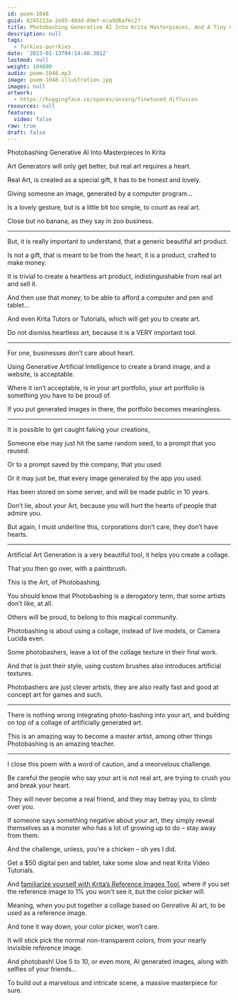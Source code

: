 ```yaml
---
id: poem-1048
guid: 8245213a-2e85-48dd-89ef-eca9d6af6c27
title: Photobashing Generative AI Into Krita Masterpieces, And A Tiny Art Challenge
description: null
tags:
  - furkies-purrkies
date: '2023-01-13T04:14:40.301Z'
lastmod: null
weight: 104800
audio: poem-1048.mp3
image: poem-1048-illustration.jpg
images: null
artwork:
  - https://huggingface.co/spaces/anzorq/finetuned_diffusion
resources: null
features:
  video: false
raw: true
draft: false
---
```


Photobashing Generative AI Into Masterpieces In Krita

Art Generators will only get better,
but real art requires a heart.

Real Art, is created as a special gift,
it has to be honest and lovely.

Giving someone an image,
generated by a computer program…

Is a lovely gesture, but is a little bit too simple,
to count as real art.

Close but no banana,
as they say in zoo business.

---

But, it is really important to understand,
that a generic beautiful art product.

Is not a gift, that is meant to be from the heart,
it is a product, crafted to make money.

It is trivial to create a heartless art product,
indistinguishable from real art and sell it.

And then use that money,
to be able to afford a computer and pen and tablet…

And even Krita Tutors or Tutorials,
which will get you to create art.

Do not dismiss heartless art,
because it is a VERY important tool.

---

For one,
businesses don’t care about heart.

Using Generative Artificial Intelligence
to create a brand image, and a website, is acceptable.

Where it isn’t acceptable, is in your art portfolio,
your art portfolio is something you have to be proud of.

If you put generated images in there,
the portfolio becomes meaningless.

---

It is possible to get caught faking your creations,

Someone else may just hit the same random seed,
to a prompt that you reused.

Or to a prompt saved by the company,
that you used.

Or it may just be,
that every image generated by the app you used.

Has been stored on some server,
and will be made public in 10 years.

Don’t lie, about your Art,
because you will hurt the hearts of people that admire you.

But again, I must underline this,
corporations don’t care, they don’t have hearts.

---

Artificial Art Generation is a very beautiful tool,
it helps you create a collage.

That you then go over,
with a paintbrush.

This is the Art,
of Photobashing.

You should know that Photobashing is a derogatory term,
that some artists don’t like, at all.

Others will be proud,
to belong to this magical community.

Photobashing is about using a collage,
instead of live models, or Camera Lucida even.

Some photobashers,
leave a lot of the collage texture in their final work.

And that is just their style,
using custom brushes also introduces artificial textures.

Photobashers are just clever artists,
they are also really fast and good at concept art for games and such.

---

There is nothing wrong integrating photo-bashing into your art,
and building on top of a collage of artificially generated art.

This is an amazing way to become a master artist,
among other things Photobashing is an amazing teacher.

---

I close this poem with a word of caution,
and a meorvelous challenge.

Be careful the people who say your art is not real art,
are trying to crush you and break your heart.

They will never become a real friend,
and they may betray you, to climb over you.

If someone says something negative about your art,
they simply reveal themselves as a monster who has a lot of growing up to do – stay away from them.

And the challenge, unless,
you’re a chicken – oh yes I did.

Get a $50 digital pen and tablet,
take some slow and neat Krita Video Tutorials.

And [familiarize yourself with Krita’s Reference Images Tool][1],
where if you set the reference image to 1% you won’t see it, but the color picker will.

Meaning, when you put together a collage based on Genrative AI art,
to be used as a reference image.

And tone it way down,
your color picker, won’t care.

It will stick pick the normal non-transparent colors,
from your nearly invisible reference image.

And photobash! Use 5 to 10, or even more, AI generated images,
along with selfies of your friends…

To build out a marvelous and intricate scene,
a massive masterpiece for sure.

[1]: https://www.youtube.com/watch?v=0uCH2z_zLmc
